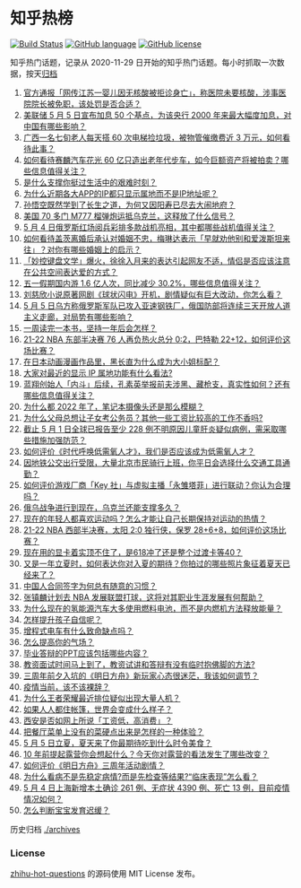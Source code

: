 # 知乎热榜
[![Build Status](https://github.com/ToWeLong/zhihu-hot-questions/workflows/CI/badge.svg)](https://github.com/ToWeLong/zhihu-hot-questions/actions)
[![GitHub language](https://img.shields.io/badge/language-golang-orange.svg)](https://golang.org/)
[![GitHub license](https://img.shields.io/github/license/ToWeLong/zhihu-hot-questions)](https://github.com/ToWeLong/zhihu-hot-questions/blob/main/LICENSE)

知乎热门话题，记录从 2020-11-29 日开始的知乎热门话题。每小时抓取一次数据，按天[归档](./archives)

<!-- BEGIN -->

1. [官方通报「网传江苏一婴儿因无核酸被拒诊身亡」，称医院未要核酸，涉事医院院长被免职，该处罚是否合适？](https://www.zhihu.com/question/531404233)
1. [美联储 5 月 5 日宣布加息 50 个基点，为该央行 2000 年来最大幅度加息，对中国有哪些影响？](https://www.zhihu.com/question/531283055)
1. [广西一名七旬老人每天搭 60 次电梯捡垃圾，被物管催缴费近 3 万元，如何看待此事？](https://www.zhihu.com/question/531332152)
1. [如何看待赛麟汽车花光 60 亿只造出老年代步车，如今巨额资产将被拍卖？哪些信息值得关注？](https://www.zhihu.com/question/531201205)
1. [是什么支撑你挺过生活中的艰难时刻？](https://www.zhihu.com/question/530102091)
1. [为什么近期各大APP的IP都只显示属地而不是IP地址呢？](https://www.zhihu.com/question/531028989)
1. [孙悟空既然学到了长生之道，为何又因阳寿已尽去大闹地府？](https://www.zhihu.com/question/34832301)
1. [美国 70 多门 M777 榴弹炮运抵乌克兰，这释放了什么信号？](https://www.zhihu.com/question/531146373)
1. [5 月 4 日俄罗斯红场阅兵彩排多款战机亮相，其中都哪些战机值得关注？](https://www.zhihu.com/question/531338537)
1. [如何看待盖茨离婚后承认对婚姻不忠，梅琳达表示「早就劝他别和爱泼斯坦来往」？对你有哪些婚姻上的启示？](https://www.zhihu.com/question/531403104)
1. [「妙控键盘文学」爆火，徐徐入月来的表达引起网友不适，情侣是否应该注意在公共空间表达爱的方式？](https://www.zhihu.com/question/530322672)
1. [五一假期国内游 1.6 亿人次，同比减少 30.2%，哪些信息值得关注？](https://www.zhihu.com/question/531345230)
1. [刘慈欣小说原著网剧《球状闪电》开机，剧情疑似有巨大改动，你怎么看？](https://www.zhihu.com/question/530236739)
1. [5 月 5 日乌方称俄罗斯军队已攻入亚速钢铁厂，俄国防部将连续三天开放人道主义走廊，对局势有哪些影响？](https://www.zhihu.com/question/531404719)
1. [一周读完一本书，坚持一年后会怎样？](https://www.zhihu.com/question/528783445)
1. [21-22 NBA 东部半决赛 76 人再负热火总分 0:2，巴特勒 22+12，如何评价这场比赛？](https://www.zhihu.com/question/531403142)
1. [在日本动画漫画作品里，黑长直为什么成为大小姐标配？](https://www.zhihu.com/question/530222361)
1. [大家对最近的显示 IP 属地功能有什么看法?](https://www.zhihu.com/question/530930408)
1. [蓝翔创始人「内斗」后续，孔素英举报前夫涉黑、藏枪支，真实性如何？还有哪些信息值得关注？](https://www.zhihu.com/question/531423428)
1. [为什么都 2022 年了，笔记本摄像头还是那么模糊？](https://www.zhihu.com/question/530910802)
1. [为什么父母总想让子女考公务员？其他一些工资比较高的工作不香吗?](https://www.zhihu.com/question/531129916)
1. [截止 5 月 1 日全球已报告至少 228 例不明原因儿童肝炎疑似病例，需采取哪些措施加强防范？](https://www.zhihu.com/question/531212000)
1. [如何评价《时代呼唤低需氧人才》，我们是否应该成为低需氧人才？](https://www.zhihu.com/question/531330032)
1. [因地铁公交出行受限，大量北京市民骑行上班，你平日会选择什么交通工具通勤？](https://www.zhihu.com/question/531424398)
1. [如何评价游戏厂商「Key 社」与虚拟主播「永雏塔菲」进行联动？你认为合理吗？](https://www.zhihu.com/question/531021466)
1. [俄乌战争进行到现在，乌克兰还能支撑多久？](https://www.zhihu.com/question/531103362)
1. [现在的年轻人都喜欢运动吗？怎么才能让自己长期保持对运动的热情？](https://www.zhihu.com/question/531350302)
1. [21-22 NBA 西部半决赛，太阳 2:0 独行侠，保罗 28+6+8，如何评价这场比赛？](https://www.zhihu.com/question/531411327)
1. [现在用的显卡着实顶不住了，是618冲了还是整个过渡卡等40？](https://www.zhihu.com/question/530452535)
1. [又是一年立夏时，如何表达你对入夏的期待？你拍过的哪些照片象征着夏天已经来了？](https://www.zhihu.com/question/531403304)
1. [中国人合同签字为何总有随意的习惯？](https://www.zhihu.com/question/530439453)
1. [张镇麟计划去 NBA 发展联盟打球，这将对其职业生涯发展有何帮助？](https://www.zhihu.com/question/530928020)
1. [为什么现在的氢能源汽车大多使用燃料电池，而不是内燃机方法释放能量？](https://www.zhihu.com/question/319315800)
1. [怎样提升孩子自信呢？](https://www.zhihu.com/question/529395882)
1. [增程式电车有什么致命缺点吗？](https://www.zhihu.com/question/513921808)
1. [怎么提高你的气场？](https://www.zhihu.com/question/529304562)
1. [毕业答辩的PPT应该包括哪些内容？](https://www.zhihu.com/question/278377428)
1. [教资面试时间马上到了，教资试讲和答辩有没有临时抱佛脚的方法?](https://www.zhihu.com/question/530878641)
1. [三周年前夕入坑的《明日方舟》新玩家心态很迷茫，我该如何调节？](https://www.zhihu.com/question/530920925)
1. [疫情当前，该不该裸辞？](https://www.zhihu.com/question/531257514)
1. [为什么王者荣耀最近排位疑似出现大量人机？](https://www.zhihu.com/question/367180730)
1. [如果人人都住帐篷，世界会变成什么样子？](https://www.zhihu.com/question/526757304)
1. [西安是否如网上所说「工资低，高消费」？](https://www.zhihu.com/question/353434853)
1. [把餐厅菜单上没有的菜硬点出来是怎样的一种体验？](https://www.zhihu.com/question/277670488)
1. [5 月 5 日立夏，夏天来了你最期待吃到什么时令美食？](https://www.zhihu.com/question/530662371)
1. [10 年前提起露营你会想起什么？今天你对露营的看法发生了哪些改变？](https://www.zhihu.com/question/527527191)
1. [如何评价《明日方舟》三周年活动剧情？](https://www.zhihu.com/question/530108362)
1. [为什么看病不是先稳定病情?而是先检查等结果?“临床表现”怎么看？](https://www.zhihu.com/question/524037854)
1. [5 月 4 日上海新增本土确诊 261 例、无症状 4390 例、死亡 13 例，目前疫情情况如何？](https://www.zhihu.com/question/531403608)
1. [怎么判断宝宝发育迟缓？](https://www.zhihu.com/question/519982405)

<!-- END -->

历史归档 [./archives](./archives)


### License
[zhihu-hot-questions](https://github.com/towelong/zhihu-hot-questions) 的源码使用 MIT License 发布。
